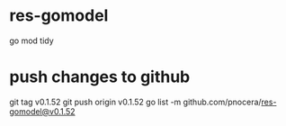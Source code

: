 # res-gomodel

go mod tidy

# push changes to github

git tag v0.1.52
git push origin v0.1.52
go list -m github.com/pnocera/res-gomodel@v0.1.52
